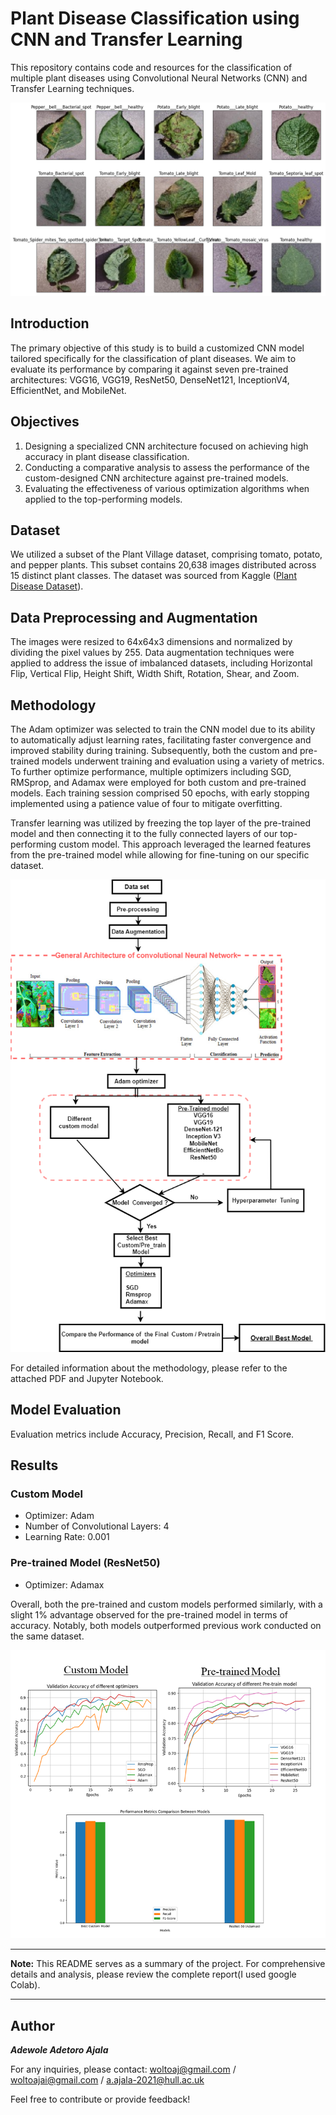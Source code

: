 # Plant Disease Classification using CNN and Transfer Learning

This repository contains code and resources for the classification of multiple plant diseases using Convolutional Neural Networks (CNN) and Transfer Learning techniques.

![plant](https://github.com/adewoleaj/-Plant-Disease-Classification-using-CNN-and-Transfer-Learning/blob/main/plant%20disease.png?raw=true)


## Introduction

The primary objective of this study is to build a customized CNN model tailored specifically for the classification of plant diseases. We aim to evaluate its performance by comparing it against seven pre-trained architectures: VGG16, VGG19, ResNet50, DenseNet121, InceptionV4, EfficientNet, and MobileNet.

## Objectives

1. Designing a specialized CNN architecture focused on achieving high accuracy in plant disease classification.
2. Conducting a comparative analysis to assess the performance of the custom-designed CNN architecture against pre-trained models.
3. Evaluating the effectiveness of various optimization algorithms when applied to the top-performing models.

## Dataset

We utilized a subset of the Plant Village dataset, comprising tomato, potato, and pepper plants. This subset contains 20,638 images distributed across 15 distinct plant classes. The dataset was sourced from Kaggle ([Plant Disease Dataset](https://www.kaggle.com/datasets/emmarex/plantdisease)).

## Data Preprocessing and Augmentation

The images were resized to 64x64x3 dimensions and normalized by dividing the pixel values by 255. Data augmentation techniques were applied to address the issue of imbalanced datasets, including Horizontal Flip, Vertical Flip, Height Shift, Width Shift, Rotation, Shear, and Zoom.

## Methodology

The Adam optimizer was selected to train the CNN model due to its ability to automatically adjust learning rates, facilitating faster convergence and improved stability during training. Subsequently, both the custom and pre-trained models underwent training and evaluation using a variety of metrics. To further optimize performance, multiple optimizers including SGD, RMSprop, and Adamax were employed for both custom and pre-trained models. Each training session comprised 50 epochs, with early stopping implemented using a patience value of four to mitigate overfitting.

Transfer learning was utilized by freezing the top layer of the pre-trained model and then connecting it to the fully connected layers of our top-performing custom model. This approach leveraged the learned features from the pre-trained model while allowing for fine-tuning on our specific dataset.

![Research Flow](https://github.com/adewoleaj/-Plant-Disease-Classification-using-CNN-and-Transfer-Learning/blob/main/flow%20chat.png?raw=true)


For detailed information about the methodology, please refer to the attached PDF and Jupyter Notebook.

## Model Evaluation

Evaluation metrics include Accuracy, Precision, Recall, and F1 Score.

## Results

### Custom Model
- Optimizer: Adam
- Number of Convolutional Layers: 4
- Learning Rate: 0.001

### Pre-trained Model (ResNet50)
- Optimizer: Adamax

Overall, both the pre-trained and custom models performed similarly, with a slight 1% advantage observed for the pre-trained model in terms of accuracy. Notably, both models outperformed previous work conducted on the same dataset.


![compare](https://github.com/adewoleaj/-Plant-Disease-Classification-using-CNN-and-Transfer-Learning/blob/main/Presentation1.png?raw=true)




---
**Note:** This README serves as a summary of the project. For comprehensive details and analysis, please review the complete report(I used google Colab).

---
## Author

**_Adewole Adetoro Ajala_**

For any inquiries, please contact: woltoaj@gmail.com / woltoajai@gmail.com / a.ajala-2021@hull.ac.uk

Feel free to contribute or provide feedback!

